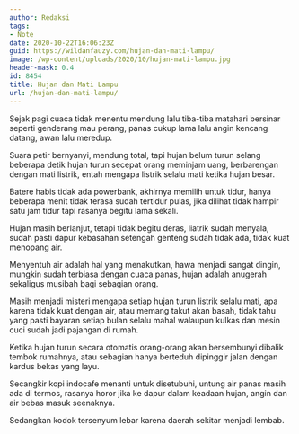 ```yaml
---
author: Redaksi
tags:
- Note
date: 2020-10-22T16:06:23Z
guid: https://wildanfauzy.com/hujan-dan-mati-lampu/
image: /wp-content/uploads/2020/10/hujan-mati-lampu.jpg
header-mask: 0.4
id: 8454
title: Hujan dan Mati Lampu
url: /hujan-dan-mati-lampu/
---
```


Sejak pagi cuaca tidak menentu mendung lalu tiba-tiba matahari bersinar seperti genderang mau perang, panas cukup lama lalu angin kencang datang, awan lalu meredup.

Suara petir bernyanyi, mendung total, tapi hujan belum turun selang beberapa detik hujan turun secepat orang meminjam uang, berbarengan dengan mati listrik, entah mengapa listrik selalu mati ketika hujan besar.

Batere habis tidak ada powerbank, akhirnya memilih untuk tidur, hanya beberapa menit tidak terasa sudah tertidur pulas, jika dilihat tidak hampir satu jam tidur tapi rasanya begitu lama sekali.

Hujan masih berlanjut, tetapi tidak begitu deras, liatrik sudah menyala, sudah pasti dapur kebasahan setengah genteng sudah tidak ada, tidak kuat menopang air.

Menyentuh air adalah hal yang menakutkan, hawa menjadi sangat dingin, mungkin sudah terbiasa dengan cuaca panas, hujan adalah anugerah sekaligus musibah bagi sebagian orang.

Masih menjadi misteri mengapa setiap hujan turun listrik selalu mati, apa karena tidak kuat dengan air, atau memang takut akan basah, tidak tahu yang pasti bayaran setiap bulan selalu mahal walaupun kulkas dan mesin cuci sudah jadi pajangan di rumah.

Ketika hujan turun secara otomatis orang-orang akan bersembunyi dibalik tembok rumahnya, atau sebagian hanya berteduh dipinggir jalan dengan kardus bekas yang layu.

Secangkir kopi indocafe menanti untuk disetubuhi, untung air panas masih ada di termos, rasanya horor jika ke dapur dalam keadaan hujan, angin dan air bebas masuk seenaknya.

Sedangkan kodok tersenyum lebar karena daerah sekitar menjadi lembab.